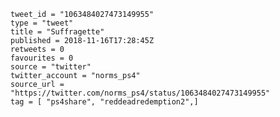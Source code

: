 ```
tweet_id = "1063484027473149955"
type = "tweet"
title = "Suffragette"
published = 2018-11-16T17:28:45Z
retweets = 0
favourites = 0
source = "twitter"
twitter_account = "norms_ps4"
source_url = "https://twitter.com/norms_ps4/status/1063484027473149955"
tag = [ "ps4share", "reddeadredemption2",]
```

<p class='image'><img src='https://mnf.m17s.net/2018/11/16/DsJBFboXQAA1iK_.jpg' alt=''></p>

